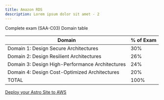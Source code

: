 ```yaml
---
title: Amazon RDS
description: Lorem ipsum dolor sit amet - 2
---
```


Complete exam (SAA-C03) Domain table

| Domain                                          	| % of Exam 	|
|-------------------------------------------------	|-----------	|
| Domain 1: Design Secure Architectures           	| 30%       	|
| Domain 2: Design Resilient Architectures        	| 26%          	|
| Domain 3: Design High-Performance Architectures 	| 24%          	|
| Domain 4: Design Cost-Optimized Architectures   	| 20%          	|
| TOTAL                                           	| 100%      	|


[Deploy your Astro Site to AWS](https://docs.astro.build/en/guides/deploy/aws/)